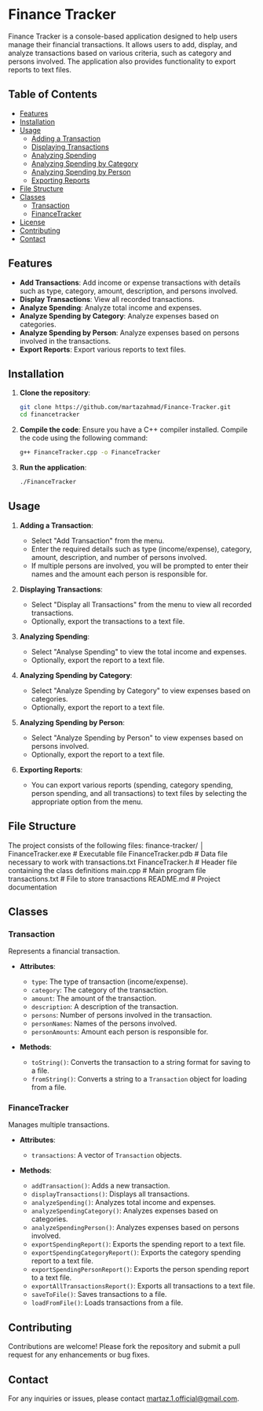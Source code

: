 # Finance Tracker

Finance Tracker is a console-based application designed to help users manage their financial transactions. It allows users to add, display, and analyze transactions based on various criteria, such as category and persons involved. The application also provides functionality to export reports to text files.

## Table of Contents

- [Features](#features)
- [Installation](#installation)
- [Usage](#usage)
  - [Adding a Transaction](#adding-a-transaction)
  - [Displaying Transactions](#displaying-transactions)
  - [Analyzing Spending](#analyzing-spending)
  - [Analyzing Spending by Category](#analyzing-spending-by-category)
  - [Analyzing Spending by Person](#analyzing-spending-by-person)
  - [Exporting Reports](#exporting-reports)
- [File Structure](#file-structure)
- [Classes](#classes)
  - [Transaction](#transaction)
  - [FinanceTracker](#financetracker)
- [License](#license)
- [Contributing](#contributing)
- [Contact](#contact)

## Features

- **Add Transactions**: Add income or expense transactions with details such as type, category, amount, description, and persons involved.
- **Display Transactions**: View all recorded transactions.
- **Analyze Spending**: Analyze total income and expenses.
- **Analyze Spending by Category**: Analyze expenses based on categories.
- **Analyze Spending by Person**: Analyze expenses based on persons involved in the transactions.
- **Export Reports**: Export various reports to text files.

## Installation

1. **Clone the repository**:
    ```bash
    git clone https://github.com/martazahmad/Finance-Tracker.git
    cd financetracker
    ```

2. **Compile the code**:
    Ensure you have a C++ compiler installed. Compile the code using the following command:
    ```bash
    g++ FinanceTracker.cpp -o FinanceTracker
    ```

3. **Run the application**:
    ```bash
    ./FinanceTracker
    ```

## Usage

1. **Adding a Transaction**:
    - Select "Add Transaction" from the menu.
    - Enter the required details such as type (income/expense), category, amount, description, and number of persons involved.
    - If multiple persons are involved, you will be prompted to enter their names and the amount each person is responsible for.

2. **Displaying Transactions**:
    - Select "Display all Transactions" from the menu to view all recorded transactions.
    - Optionally, export the transactions to a text file.

3. **Analyzing Spending**:
    - Select "Analyse Spending" to view the total income and expenses.
    - Optionally, export the report to a text file.

4. **Analyzing Spending by Category**:
    - Select "Analyze Spending by Category" to view expenses based on categories.
    - Optionally, export the report to a text file.

5. **Analyzing Spending by Person**:
    - Select "Analyze Spending by Person" to view expenses based on persons involved.
    - Optionally, export the report to a text file.

6. **Exporting Reports**:
    - You can export various reports (spending, category spending, person spending, and all transactions) to text files by selecting the appropriate option from the menu.

## File Structure

The project consists of the following files:
finance-tracker/
│
FinanceTracker.exe     # Executable file
FinanceTracker.pdb     # Data file necessary to work with transactions.txt
FinanceTracker.h       # Header file containing the class definitions
main.cpp               # Main program file
transactions.txt       # File to store transactions
README.md              # Project documentation


## Classes

### Transaction

Represents a financial transaction.

- **Attributes**:
  - `type`: The type of transaction (income/expense).
  - `category`: The category of the transaction.
  - `amount`: The amount of the transaction.
  - `description`: A description of the transaction.
  - `persons`: Number of persons involved in the transaction.
  - `personNames`: Names of the persons involved.
  - `personAmounts`: Amount each person is responsible for.

- **Methods**:
  - `toString()`: Converts the transaction to a string format for saving to a file.
  - `fromString()`: Converts a string to a `Transaction` object for loading from a file.

### FinanceTracker

Manages multiple transactions.

- **Attributes**:
  - `transactions`: A vector of `Transaction` objects.

- **Methods**:
  - `addTransaction()`: Adds a new transaction.
  - `displayTransactions()`: Displays all transactions.
  - `analyzeSpending()`: Analyzes total income and expenses.
  - `analyzeSpendingCategory()`: Analyzes expenses based on categories.
  - `analyzeSpendingPerson()`: Analyzes expenses based on persons involved.
  - `exportSpendingReport()`: Exports the spending report to a text file.
  - `exportSpendingCategoryReport()`: Exports the category spending report to a text file.
  - `exportSpendingPersonReport()`: Exports the person spending report to a text file.
  - `exportAllTransactionsReport()`: Exports all transactions to a text file.
  - `saveToFile()`: Saves transactions to a file.
  - `loadFromFile()`: Loads transactions from a file.

## Contributing

Contributions are welcome! Please fork the repository and submit a pull request for any enhancements or bug fixes.

## Contact

For any inquiries or issues, please contact [martaz.1.official@gmail.com](mailto:martaz.1.official@gmail.com).
